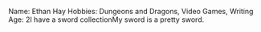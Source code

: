 Name: Ethan Hay
Hobbies: Dungeons and Dragons, Video Games, Writing
Age: 2I have a sword collectionMy sword is a pretty sword.

